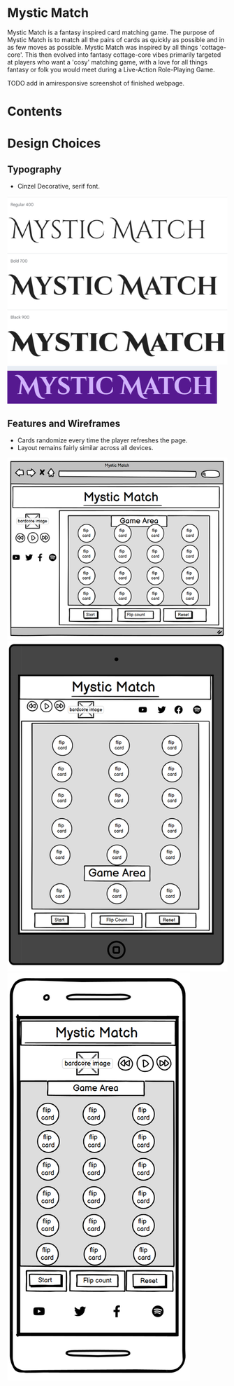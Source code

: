 # Mystic Match

Mystic Match is a fantasy inspired card matching game. The purpose of Mystic Match is to match all the pairs of cards as quickly as possible and in as few moves as possible.
Mystic Match was inspired by all things 'cottage-core'. This then evolved into fantasy cottage-core vibes primarily targeted at players who want a 'cosy' matching game, with a love for all things fantasy or folk you would meet during a Live-Action Role-Playing Game. 

TODO add in amiresponsive screenshot of finished webpage.

# Contents

# Design Choices

## Typography

- Cinzel Decorative, serif font.

![font-family](assets/documentation-screenshots/Font-Family-Cinzel-Decorative.png)
![font-family](assets/documentation-screenshots/titlefont.png)

## Features and Wireframes
- Cards randomize every time the player refreshes the page.
- Layout remains fairly similar across all devices.

![Desktop-wireframe](assets/documentation-screenshots/Desktop-Game-Wireframe.png)
![tablet-wireframe](assets/documentation-screenshots/tablet-game-wireframe.png)
![mobile-wireframe](assets/documentation-screenshots/mobile-game-wireframe.png)